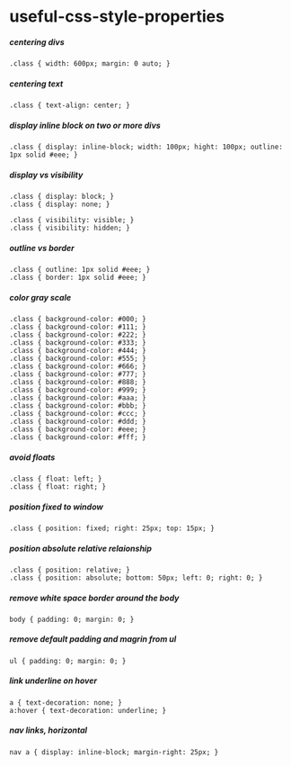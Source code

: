 # useful-css-style-properties


##### centering divs
```
.class { width: 600px; margin: 0 auto; }
```

##### centering text
```
.class { text-align: center; }
```

##### display inline block on two or more divs
```
.class { display: inline-block; width: 100px; hight: 100px; outline: 1px solid #eee; }
```

##### display vs visibility
```
.class { display: block; }
.class { display: none; }

.class { visibility: visible; }
.class { visibility: hidden; }
```

##### outline vs border
```
.class { outline: 1px solid #eee; }
.class { border: 1px solid #eee; }
```

##### color gray scale
```
.class { background-color: #000; }
.class { background-color: #111; }
.class { background-color: #222; }
.class { background-color: #333; }
.class { background-color: #444; }
.class { background-color: #555; }
.class { background-color: #666; }
.class { background-color: #777; }
.class { background-color: #888; }
.class { background-color: #999; }
.class { background-color: #aaa; }
.class { background-color: #bbb; }
.class { background-color: #ccc; }
.class { background-color: #ddd; }
.class { background-color: #eee; }
.class { background-color: #fff; }
```

##### avoid floats
```
.class { float: left; }
.class { float: right; }
```

##### position fixed to window
```
.class { position: fixed; right: 25px; top: 15px; }
```

##### position absolute relative relaionship
```
.class { position: relative; }
.class { position: absolute; bottom: 50px; left: 0; right: 0; }
```
##### remove white space border around the body
```
body { padding: 0; margin: 0; }
```

##### remove default padding and magrin from ul
```
ul { padding: 0; margin: 0; }
```

##### link underline on hover
```
a { text-decoration: none; }
a:hover { text-decoration: underline; }
```

##### nav links, horizontal
```
nav a { display: inline-block; margin-right: 25px; }
```
